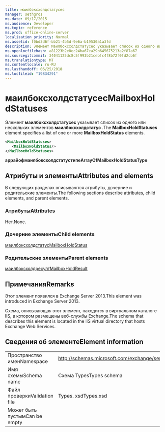 ```yaml
---
title: маилбоксхолдстатусес
manager: sethgros
ms.date: 09/17/2015
ms.audience: Developer
ms.topic: reference
ms.prod: office-online-server
localization_priority: Normal
ms.assetid: f0bd3d6f-bb21-4b5d-9e6a-b19530a1a3fd
description: Элемент Маилбоксхолдстатусес указывает список из одного или нескольких элементов Маилбоксхолдстатус.
ms.openlocfilehash: a81223b2e8ec24ba67ea29b645675213a2f87a67
ms.sourcegitcommit: 34041125dc8c5f993b21cebfc4f8b72f0fd2cb6f
ms.translationtype: MT
ms.contentlocale: ru-RU
ms.lasthandoff: 06/25/2018
ms.locfileid: "19834291"
---
```

# <a name="mailboxholdstatuses"></a><span data-ttu-id="2cad4-103">маилбоксхолдстатусес</span><span class="sxs-lookup"><span data-stu-id="2cad4-103">MailboxHoldStatuses</span></span>

<span data-ttu-id="2cad4-104">Элемент **маилбоксхолдстатусес** указывает список из одного или нескольких элементов **маилбоксхолдстатус** .</span><span class="sxs-lookup"><span data-stu-id="2cad4-104">The **MailboxHoldStatuses** element specifies a list of one or more **MailboxHoldStatus** elements.</span></span> 
  
```XML
<MailboxHoldStatuses>
   <MailboxHoldStatus/>
</MailboxHoldStatuses>
```

<span data-ttu-id="2cad4-105">**аррайофмаилбоксхолдстатустипе**</span><span class="sxs-lookup"><span data-stu-id="2cad4-105">**ArrayOfMailboxHoldStatusType**</span></span>

## <a name="attributes-and-elements"></a><span data-ttu-id="2cad4-106">Атрибуты и элементы</span><span class="sxs-lookup"><span data-stu-id="2cad4-106">Attributes and elements</span></span>

<span data-ttu-id="2cad4-107">В следующих разделах описываются атрибуты, дочерние и родительские элементы.</span><span class="sxs-lookup"><span data-stu-id="2cad4-107">The following sections describe attributes, child elements, and parent elements.</span></span>
  
### <a name="attributes"></a><span data-ttu-id="2cad4-108">Атрибуты</span><span class="sxs-lookup"><span data-stu-id="2cad4-108">Attributes</span></span>

<span data-ttu-id="2cad4-109">Нет.</span><span class="sxs-lookup"><span data-stu-id="2cad4-109">None.</span></span>
  
### <a name="child-elements"></a><span data-ttu-id="2cad4-110">Дочерние элементы</span><span class="sxs-lookup"><span data-stu-id="2cad4-110">Child elements</span></span>

[<span data-ttu-id="2cad4-111">маилбоксхолдстатус</span><span class="sxs-lookup"><span data-stu-id="2cad4-111">MailboxHoldStatus</span></span>](mailboxholdstatus.md)
  
### <a name="parent-elements"></a><span data-ttu-id="2cad4-112">Родительские элементы</span><span class="sxs-lookup"><span data-stu-id="2cad4-112">Parent elements</span></span>

[<span data-ttu-id="2cad4-113">маилбоксхолдресулт</span><span class="sxs-lookup"><span data-stu-id="2cad4-113">MailboxHoldResult</span></span>](mailboxholdresult.md)
  
## <a name="remarks"></a><span data-ttu-id="2cad4-114">Примечания</span><span class="sxs-lookup"><span data-stu-id="2cad4-114">Remarks</span></span>

<span data-ttu-id="2cad4-115">Этот элемент появился в Exchange Server 2013.</span><span class="sxs-lookup"><span data-stu-id="2cad4-115">This element was introduced in Exchange Server 2013.</span></span>
  
<span data-ttu-id="2cad4-116">Схема, описывающая этот элемент, находится в виртуальном каталоге IIS, в котором размещены веб-службы Exchange.</span><span class="sxs-lookup"><span data-stu-id="2cad4-116">The schema that describes this element is located in the IIS virtual directory that hosts Exchange Web Services.</span></span>
  
## <a name="element-information"></a><span data-ttu-id="2cad4-117">Сведения об элементе</span><span class="sxs-lookup"><span data-stu-id="2cad4-117">Element information</span></span>

|||
|:-----|:-----|
|<span data-ttu-id="2cad4-118">Пространство имен</span><span class="sxs-lookup"><span data-stu-id="2cad4-118">Namespace</span></span>  <br/> |http://schemas.microsoft.com/exchange/services/2006/types  <br/> |
|<span data-ttu-id="2cad4-119">Имя схемы</span><span class="sxs-lookup"><span data-stu-id="2cad4-119">Schema name</span></span>  <br/> |<span data-ttu-id="2cad4-120">Схема Types</span><span class="sxs-lookup"><span data-stu-id="2cad4-120">Types schema</span></span>  <br/> |
|<span data-ttu-id="2cad4-121">Файл проверки</span><span class="sxs-lookup"><span data-stu-id="2cad4-121">Validation file</span></span>  <br/> |<span data-ttu-id="2cad4-122">Types. xsd</span><span class="sxs-lookup"><span data-stu-id="2cad4-122">Types.xsd</span></span>  <br/> |
|<span data-ttu-id="2cad4-123">Может быть пустым</span><span class="sxs-lookup"><span data-stu-id="2cad4-123">Can be empty</span></span>  <br/> ||
   

